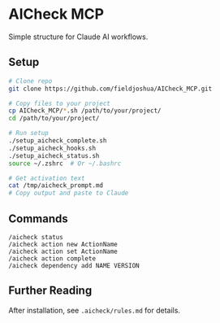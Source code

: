 # AICheck MCP

Simple structure for Claude AI workflows.

## Setup

```bash
# Clone repo
git clone https://github.com/fieldjoshua/AICheck_MCP.git

# Copy files to your project
cp AICheck_MCP/*.sh /path/to/your/project/
cd /path/to/your/project/

# Run setup
./setup_aicheck_complete.sh
./setup_aicheck_hooks.sh
./setup_aicheck_status.sh
source ~/.zshrc  # Or ~/.bashrc

# Get activation text
cat /tmp/aicheck_prompt.md
# Copy output and paste to Claude
```

## Commands

```
/aicheck status
/aicheck action new ActionName
/aicheck action set ActionName
/aicheck action complete
/aicheck dependency add NAME VERSION
```

## Further Reading

After installation, see `.aicheck/rules.md` for details.